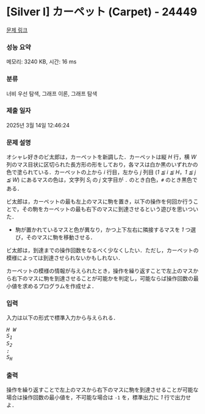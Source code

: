 # [Silver I] カーペット (Carpet) - 24449 

[문제 링크](https://www.acmicpc.net/problem/24449) 

### 성능 요약

메모리: 3240 KB, 시간: 16 ms

### 분류

너비 우선 탐색, 그래프 이론, 그래프 탐색

### 제출 일자

2025년 3월 14일 12:46:24

### 문제 설명

<p>オシャレ好きのビ太郎は，カーペットを新調した．カーペットは縦 <var>H</var> 行，横 <var>W</var> 列のマス目状に区切られた長方形の形をしており，各マスは白か黒のいずれかの色で塗られている．カーペットの上から <var>i</var> 行目，左から <var>j</var> 列目 (<var>1 ≦ i ≦ H</var>，<var>1 ≦ j ≦ W</var>) にあるマスの色は，文字列 <var>S<sub>i</sub></var> の <var>j</var> 文字目が <code>.</code> のとき白色，<code>#</code> のとき黒色である．</p>

<p>ビ太郎は，カーペットの最も左上のマスに駒を置き，以下の操作を何回か行うことで，その駒をカーペットの最も右下のマスに到達させるという遊びを思いついた．</p>

<ul>
	<li>駒が置かれているマスと色が異なり，かつ上下左右に隣接するマスを <var>1</var> つ選び，そのマスに駒を移動させる．</li>
</ul>

<p>ビ太郎は，到達までの操作回数をなるべく少なくしたい．ただし，カーペットの模様によっては到達させられないかもしれない．</p>

<p>カーペットの模様の情報が与えられたとき，操作を繰り返すことで左上のマスから右下のマスに駒を到達させることが可能かを判定し，可能ならば操作回数の最小値を求めるプログラムを作成せよ．</p>

### 입력 

 <p>入力は以下の形式で標準入力から与えられる．</p>

<pre><var>H</var> <var>W</var>
<var>S<sub>1</sub></var>
<var>S<sub>2</sub></var>
<var>:</var>
<var>S<sub>H</sub></var></pre>

### 출력 

 <p>操作を繰り返すことで左上のマスから右下のマスに駒を到達させることが可能な場合は操作回数の最小値を，不可能な場合は <code>-1</code> を，標準出力に <var>1</var> 行で出力せよ．</p>

